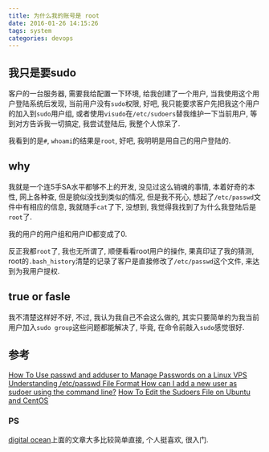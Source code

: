 ```yaml
---
title: 为什么我的账号是 root
date: 2016-01-26 14:15:26
tags: system
categories: devops
---
```


## 我只是要sudo

客户的一台服务器, 需要我给配置一下环境, 给我创建了一个用户, 当我使用这个用户登陆系统后发现, 当前用户没有`sudo`权限, 好吧, 我只能要求客户先把我这个用户的加入到`sudo`用户组, 或者使用`visudo`在`/etc/sudoers`替我维护一下当前用户, 等到对方告诉我一切搞定, 我尝试登陆后, 我整个人惊呆了.

<!--more-->

我看到的是`#`, `whoami`的结果是`root`, 好吧, 我明明是用自己的用户登陆的.

## why

我就是一个连5手SA水平都够不上的开发, 没见过这么销魂的事情, 本着好奇的本性, 网上各种查, 但是貌似没找到类似的情况, 但是我不死心, 想起了`/etc/passwd`文件中有相应的信息, 我就随手`cat`了下, 没想到, 我觉得我找到了为什么我登陆后是`root`了.

我的用户的用户组和用户ID都变成了0.

反正我都`root`了, 我也无所谓了, 顺便看看root用户的操作, 果真印证了我的猜测, root的`.bash_history`清楚的记录了客户是直接修改了`/etc/passwd`这个文件, 来达到为我用户提权.

## true or fasle

我不清楚这样好不好, 不过, 我认为我自己不会这么做的, 其实只要简单的为我当前用户加入`sudo group`这些问题都能解决了, 毕竟, 在命令前敲入`sudo`感觉很好.

## 参考
[How To Use passwd and adduser to Manage Passwords on a Linux VPS](https://www.digitalocean.com/community/tutorials/how-to-use-passwd-and-adduser-to-manage-passwords-on-a-linux-vps)
[Understanding /etc/passwd File Format
](http://www.cyberciti.biz/faq/understanding-etcpasswd-file-format/)
[How can I add a new user as sudoer using the command line?](http://askubuntu.com/questions/7477/how-can-i-add-a-new-user-as-sudoer-using-the-command-line)
[How To Edit the Sudoers File on Ubuntu and CentOS](https://www.digitalocean.com/community/tutorials/how-to-edit-the-sudoers-file-on-ubuntu-and-centos)

### PS
[digital ocean](https://www.digitalocean.com/community/tutorials)上面的文章大多比较简单直接, 个人挺喜欢, 很入门.

